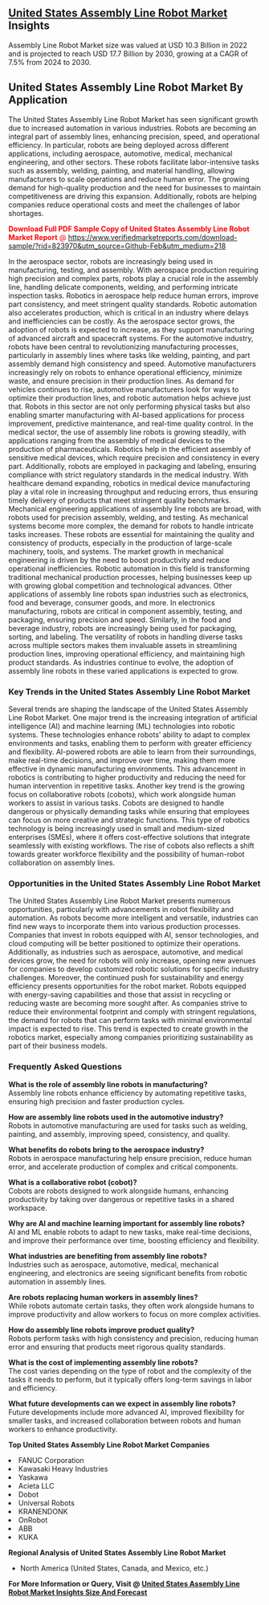 <h2><a href="https://www.verifiedmarketreports.com/download-sample/?rid=823970&amp;utm_source=Github-Feb&amp;utm_medium=218" target="_blank">United States Assembly Line Robot Market</a> Insights</h2><p>Assembly Line Robot Market size was valued at USD 10.3 Billion in 2022 and is projected to reach USD 17.7 Billion by 2030, growing at a CAGR of 7.5% from 2024 to 2030.</p><p><h2>United States Assembly Line Robot Market By Application</h2> The United States Assembly Line Robot Market has seen significant growth due to increased automation in various industries. Robots are becoming an integral part of assembly lines, enhancing precision, speed, and operational efficiency. In particular, robots are being deployed across different applications, including aerospace, automotive, medical, mechanical engineering, and other sectors. These robots facilitate labor-intensive tasks such as assembly, welding, painting, and material handling, allowing manufacturers to scale operations and reduce human error. The growing demand for high-quality production and the need for businesses to maintain competitiveness are driving this expansion. Additionally, robots are helping companies reduce operational costs and meet the challenges of labor shortages. <p><span class=""><span style="color: #ff0000;"><strong>Download Full PDF Sample Copy of United States Assembly Line Robot Market Report</strong> @ </span><a href="https://www.verifiedmarketreports.com/download-sample/?rid=823970&amp;utm_source=Github-Feb&amp;utm_medium=218" target="_blank">https://www.verifiedmarketreports.com/download-sample/?rid=823970&amp;utm_source=Github-Feb&amp;utm_medium=218</a></span></p> In the aerospace sector, robots are increasingly being used in manufacturing, testing, and assembly. With aerospace production requiring high precision and complex parts, robots play a crucial role in the assembly line, handling delicate components, welding, and performing intricate inspection tasks. Robotics in aerospace help reduce human errors, improve part consistency, and meet stringent quality standards. Robotic automation also accelerates production, which is critical in an industry where delays and inefficiencies can be costly. As the aerospace sector grows, the adoption of robots is expected to increase, as they support manufacturing of advanced aircraft and spacecraft systems. For the automotive industry, robots have been central to revolutionizing manufacturing processes, particularly in assembly lines where tasks like welding, painting, and part assembly demand high consistency and speed. Automotive manufacturers increasingly rely on robots to enhance operational efficiency, minimize waste, and ensure precision in their production lines. As demand for vehicles continues to rise, automotive manufacturers look for ways to optimize their production lines, and robotic automation helps achieve just that. Robots in this sector are not only performing physical tasks but also enabling smarter manufacturing with AI-based applications for process improvement, predictive maintenance, and real-time quality control. In the medical sector, the use of assembly line robots is growing steadily, with applications ranging from the assembly of medical devices to the production of pharmaceuticals. Robotics help in the efficient assembly of sensitive medical devices, which require precision and consistency in every part. Additionally, robots are employed in packaging and labeling, ensuring compliance with strict regulatory standards in the medical industry. With healthcare demand expanding, robotics in medical device manufacturing play a vital role in increasing throughput and reducing errors, thus ensuring timely delivery of products that meet stringent quality benchmarks. Mechanical engineering applications of assembly line robots are broad, with robots used for precision assembly, welding, and testing. As mechanical systems become more complex, the demand for robots to handle intricate tasks increases. These robots are essential for maintaining the quality and consistency of products, especially in the production of large-scale machinery, tools, and systems. The market growth in mechanical engineering is driven by the need to boost productivity and reduce operational inefficiencies. Robotic automation in this field is transforming traditional mechanical production processes, helping businesses keep up with growing global competition and technological advances. Other applications of assembly line robots span industries such as electronics, food and beverage, consumer goods, and more. In electronics manufacturing, robots are critical in component assembly, testing, and packaging, ensuring precision and speed. Similarly, in the food and beverage industry, robots are increasingly being used for packaging, sorting, and labeling. The versatility of robots in handling diverse tasks across multiple sectors makes them invaluable assets in streamlining production lines, improving operational efficiency, and maintaining high product standards. As industries continue to evolve, the adoption of assembly line robots in these varied applications is expected to grow. <h3>Key Trends in the United States Assembly Line Robot Market</h3> Several trends are shaping the landscape of the United States Assembly Line Robot Market. One major trend is the increasing integration of artificial intelligence (AI) and machine learning (ML) technologies into robotic systems. These technologies enhance robots’ ability to adapt to complex environments and tasks, enabling them to perform with greater efficiency and flexibility. AI-powered robots are able to learn from their surroundings, make real-time decisions, and improve over time, making them more effective in dynamic manufacturing environments. This advancement in robotics is contributing to higher productivity and reducing the need for human intervention in repetitive tasks. Another key trend is the growing focus on collaborative robots (cobots), which work alongside human workers to assist in various tasks. Cobots are designed to handle dangerous or physically demanding tasks while ensuring that employees can focus on more creative and strategic functions. This type of robotics technology is being increasingly used in small and medium-sized enterprises (SMEs), where it offers cost-effective solutions that integrate seamlessly with existing workflows. The rise of cobots also reflects a shift towards greater workforce flexibility and the possibility of human-robot collaboration on assembly lines. <h3>Opportunities in the United States Assembly Line Robot Market</h3> The United States Assembly Line Robot Market presents numerous opportunities, particularly with advancements in robot flexibility and automation. As robots become more intelligent and versatile, industries can find new ways to incorporate them into various production processes. Companies that invest in robots equipped with AI, sensor technologies, and cloud computing will be better positioned to optimize their operations. Additionally, as industries such as aerospace, automotive, and medical devices grow, the need for robots will only increase, opening new avenues for companies to develop customized robotic solutions for specific industry challenges. Moreover, the continued push for sustainability and energy efficiency presents opportunities for the robot market. Robots equipped with energy-saving capabilities and those that assist in recycling or reducing waste are becoming more sought after. As companies strive to reduce their environmental footprint and comply with stringent regulations, the demand for robots that can perform tasks with minimal environmental impact is expected to rise. This trend is expected to create growth in the robotics market, especially among companies prioritizing sustainability as part of their business models. <h3>Frequently Asked Questions</h3> <p><b>What is the role of assembly line robots in manufacturing?</b><br>Assembly line robots enhance efficiency by automating repetitive tasks, ensuring high precision and faster production cycles.</p> <p><b>How are assembly line robots used in the automotive industry?</b><br>Robots in automotive manufacturing are used for tasks such as welding, painting, and assembly, improving speed, consistency, and quality.</p> <p><b>What benefits do robots bring to the aerospace industry?</b><br>Robots in aerospace manufacturing help ensure precision, reduce human error, and accelerate production of complex and critical components.</p> <p><b>What is a collaborative robot (cobot)?</b><br>Cobots are robots designed to work alongside humans, enhancing productivity by taking over dangerous or repetitive tasks in a shared workspace.</p> <p><b>Why are AI and machine learning important for assembly line robots?</b><br>AI and ML enable robots to adapt to new tasks, make real-time decisions, and improve their performance over time, boosting efficiency and flexibility.</p> <p><b>What industries are benefiting from assembly line robots?</b><br>Industries such as aerospace, automotive, medical, mechanical engineering, and electronics are seeing significant benefits from robotic automation in assembly lines.</p> <p><b>Are robots replacing human workers in assembly lines?</b><br>While robots automate certain tasks, they often work alongside humans to improve productivity and allow workers to focus on more complex activities.</p> <p><b>How do assembly line robots improve product quality?</b><br>Robots perform tasks with high consistency and precision, reducing human error and ensuring that products meet rigorous quality standards.</p> <p><b>What is the cost of implementing assembly line robots?</b><br>The cost varies depending on the type of robot and the complexity of the tasks it needs to perform, but it typically offers long-term savings in labor and efficiency.</p> <p><b>What future developments can we expect in assembly line robots?</b><br>Future developments include more advanced AI, improved flexibility for smaller tasks, and increased collaboration between robots and human workers to enhance productivity.</p> </p><p><strong>Top United States Assembly Line Robot Market Companies</strong></p><div data-test-id=""><p><li>FANUC Corporation</li><li> Kawasaki Heavy Industries</li><li> Yaskawa</li><li> Acieta LLC</li><li> Dobot</li><li> Universal Robots</li><li> KRANENDONK</li><li> OnRobot</li><li> ABB</li><li> KUKA</li></p><div><strong>Regional Analysis of&nbsp;United States Assembly Line Robot Market</strong></div><ul><li dir="ltr"><p dir="ltr">North America&nbsp;(United States, Canada, and Mexico, etc.)</p></li></ul><p><strong>For More Information or Query, Visit @&nbsp;</strong><strong><a href="https://www.verifiedmarketreports.com/product/assembly-line-robot-market/?utm_source=Github-Feb&amp;utm_medium=218" target="_blank">United States Assembly Line Robot Market Insights Size And Forecast</a></strong></p></div>
